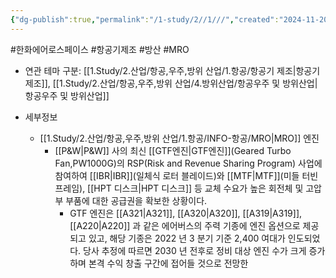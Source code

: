 ```yaml
---
{"dg-publish":true,"permalink":"/1-study/2//1///","created":"2024-11-20T21:02:29.510+09:00","updated":"2025-06-26T17:10:29.617+09:00"}
---
```


#한화에어로스페이스 #항공기제조 #방산 #MRO 


- 연관 테마 구분: [[1.Study/2.산업/항공,우주,방위 산업/1.항공/항공기 제조\|항공기 제조]], [[1.Study/2.산업/항공,우주,방위 산업/4.방위산업/항공우주 및 방위산업\|항공우주 및 방위산업]]


- 세부정보
	- [[1.Study/2.산업/항공,우주,방위 산업/1.항공/INFO-항공/MRO\|MRO]] 엔진
		- [[P&W\|P&W]] 사의 최신 [[GTF엔진\|GTF엔진]](Geared Turbo Fan,PW1000G)의 RSP(Risk and Revenue Sharing Program) 사업에 참여하여 [[IBR\|IBR]](일체식 로터 블레이드)와 [[MTF\|MTF]](미들 터빈 프레임), [[HPT 디스크\|HPT 디스크]] 등 교체 수요가 높은 회전체 및 고압부 부품에 대한 공급권을 확보한 상황이다. 
			- GTF 엔진은 [[A321\|A321]], [[A320\|A320]], [[A319\|A319]], [[A220\|A220]] 과 같은 에어버스의 주력 기종에 엔진 옵션으로 제공되고 있고, 해당 기종은 2022 년 3 분기 기준 2,400 여대가 인도되었다. 당사 추정에 따르면 2030 년 전후로 정비 대상 엔진 수가 크게 증가하며 본격 수익 창출 구간에 접어들 것으로 전망한
